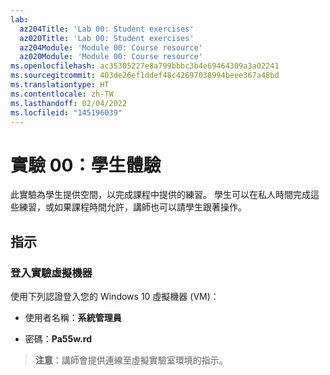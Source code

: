```yaml
---
lab:
  az204Title: 'Lab 00: Student exercises'
  az020Title: 'Lab 00: Student exercises'
  az204Module: 'Module 00: Course resource'
  az020Module: 'Module 00: Course resource'
ms.openlocfilehash: ac35305227e8a799bbbc3b4e69464309a3a02241
ms.sourcegitcommit: 403de26ef1ddef48c42697038994beee367a48bd
ms.translationtype: HT
ms.contentlocale: zh-TW
ms.lasthandoff: 02/04/2022
ms.locfileid: "145196039"
---
```

# <a name="lab-00-student-exercises"></a>實驗 00：學生體驗

此實驗為學生提供空間，以完成課程中提供的練習。 學生可以在私人時間完成這些練習，或如果課程時間允許，講師也可以請學生跟著操作。

## <a name="instructions"></a>指示

### <a name="sign-in-to-the-lab-virtual-machine"></a>登入實驗虛擬機器

使用下列認證登入您的 Windows 10 虛擬機器 (VM)：

* 使用者名稱：**系統管理員**

* 密碼：**Pa55w.rd**

> **注意**：講師會提供連線至虛擬實驗室環境的指示。
